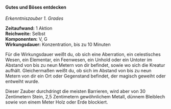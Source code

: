 #### Gutes und Böses entdecken
<!-- markdownlint-disable link-image-reference-definitions -->
<!-- spell-checker:words added amount avoids casting concentration damage different duration emphasis ends english false formula hour halves hours kommagetrennt mechanics minutes reaction ritual same saving school somatic special spell throw true wording wotc -->
[_metadata_:spell_name]:- "Gutes und Böses entdecken"
[_metadata_:spell_name_english]:- "Detect Evil and Good"
[_metadata_:spell_school]:- "Erkenntniszauber"
[_metadata_:spell_level]:- "1"
[_metadata_:casting_time_amount]:- "1"
[_metadata_:casting_time_unit]:- "Aktion"
[_metadata_:ritual]:- "false"
[_metadata_:range]:- "Selbst"
[_metadata_:target]:- "dich selbst"
[_metadata_:components_verbal]:- "true"
[_metadata_:components_somatic]:- "true"
[_metadata_:components_material]:- "false"
[_metadata_:concentration]:- "true"
[_metadata_:duration]:- "Konzentration, bis zu 10 Minuten"
[_metadata_:compared_to_wotc_srd_5.1]:- "mechanics_same_wording_same"
[_metadata_:compared_to_a5e_srd]:- "mechanics_different_wording_different"
<!-- markdownlint-disable-next-line no-emphasis-as-heading -->
_Erkenntniszauber 1. Grades_

**Zeitaufwand:** 1 Aktion \
**Reichweite:** Selbst \
**Komponenten:** V, G \
**Wirkungsdauer:** Konzentration, bis zu 10 Minuten

Für die Wirkungsdauer weißt du, ob sich eine Aberration, ein celestisches Wesen, ein Elementar, ein Feenwesen, ein Unhold oder ein Untoter im Abstand von bis zu neun Metern von dir befindet, sowie wo sich die Kreatur aufhält.
Gleichermaßen weißt du, ob sich im Abstand von bis zu neun Metern von dir ein Ort oder Gegenstand befindet, der magisch geweiht oder entweiht wurde.

Dieser Zauber durchdringt die meisten Barrieren, wird aber von 30 Zentimetern Stein, 2,5 Zentimetern gewöhnlichem Metall, dünnem Bleiblech sowie von einem Meter Holz oder Erde blockiert.